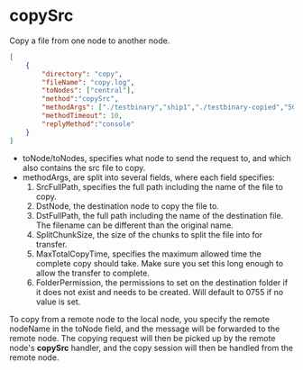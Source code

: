 # copySrc

Copy a file from one node to another node.

```json
[
    {
        "directory": "copy",
        "fileName": "copy.log",
        "toNodes": ["central"],
        "method":"copySrc",
        "methodArgs": ["./testbinary","ship1","./testbinary-copied","500000","20","0770"],
        "methodTimeout": 10,
        "replyMethod":"console"
    }
]
```

- toNode/toNodes, specifies what node to send the request to, and which also contains the src file to copy.
- methodArgs, are split into several fields, where each field specifies:
  1. SrcFullPath, specifies the full path including the name of the file to copy.
  2. DstNode, the destination node to copy the file to.
  3. DstFullPath, the full path including the name of the destination file. The filename can be different than the original name.
  4. SplitChunkSize, the size of the chunks to split the file into for transfer.
  5. MaxTotalCopyTime, specifies the maximum allowed time the complete copy should take. Make sure you set this long enough to allow the transfer to complete.
  6. FolderPermission, the permissions to set on the destination folder if it does not exist and needs to be created. Will default to 0755 if no value is set.

To copy from a remote node to the local node, you specify the remote nodeName in the toNode field, and the message will be forwarded to the remote node. The copying request will then be picked up by the remote node's **copySrc** handler, and the copy session will then be handled from the remote node.
